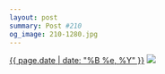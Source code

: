 ```yaml
---
layout: post
summary: Post #210
og_image: 210-1280.jpg
---
```


<p>
  <time><a href="/210">{{ page.date | date: "%B %e, %Y" }}</a></time>
  <a href="/210"><img src="{{ site.assets_url }}/210-640.jpg" srcset="{{ site.assets_url }}/210-1280.jpg 1280w, {{ site.assets_url }}/210-960.jpg 960w, {{ site.assets_url }}/210-640.jpg 640w, {{ site.assets_url }}/210-320.jpg 320w" sizes="(min-width: 700px) 50vw, calc(100vw - 2rem)" /></a>
</p>

